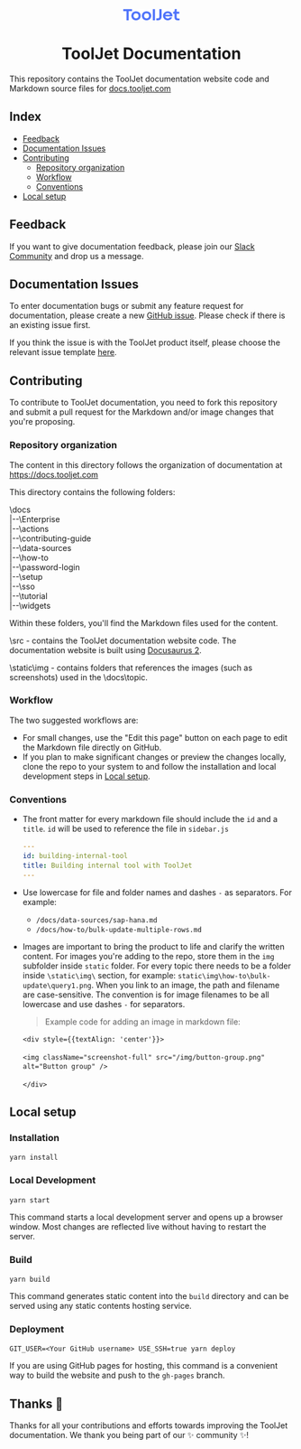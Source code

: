 <p align="center">
  <img alt="ToolJet logo" src="static/img/logo.svg" width="100px" />
  <h1 align="center">ToolJet Documentation</h1>
</p>

This repository contains the ToolJet documentation website code and Markdown source files for [docs.tooljet.com](https://docs.tooljet.com)

## Index
- [Feedback](#feedback)
- [Documentation Issues](#documentation-issues)
- [Contributing](#contributing)
  - [Repository organization](#repository-organization)
  - [Workflow](#workflow)
  - [Conventions](#conventions)
- [Local setup](#local-setup)

## Feedback
If you want to give documentation feedback, please join our [Slack Community](https://tooljet.com/slack) and drop us a message.

## Documentation Issues
To enter documentation bugs or submit any feature request for documentation, please create a new [GitHub issue](https://github.com/ToolJet/ToolJet/issues/new?assignees=&labels=documentation&template=03_documentation_report.yml&title=%5Bdocs%5D%3A+). Please check if there is an existing issue first.

If you think the issue is with the ToolJet product itself, please choose the relevant issue template [here](https://github.com/ToolJet/ToolJet/issues/new/choose).

## Contributing
To contribute to ToolJet documentation, you need to fork this repository and submit a pull request for the Markdown and/or image changes that you're proposing.

### Repository organization
The content in this directory follows the organization of documentation at https://docs.tooljet.com

This directory contains the following folders:

\docs <br>
|--\Enterprise <br>
|--\actions <br>
|--\contributing-guide <br>
|--\data-sources <br>
|--\how-to <br>
|--\password-login <br>
|--\setup <br>
|--\sso <br>
|--\tutorial <br>
|--\widgets <br>

Within these folders, you'll find the Markdown files used for the content. 

\src - contains the ToolJet documentation website code. The documentation website is built using [Docusaurus 2](https://docusaurus.io/).

\static\img - contains folders that references the images (such as screenshots) used in the \docs\topic.

### Workflow
The two suggested workflows are:

- For small changes, use the "Edit this page" button on each page to edit the Markdown file directly on GitHub.
- If you plan to make significant changes or preview the changes locally, clone the repo to your system to and follow the installation and local development steps in [Local setup](#local-setup).

### Conventions

- The front matter for every markdown file should include the `id` and a `title`. `id` will be used to reference the file in `sidebar.js`
  ```yaml
  ---
  id: building-internal-tool
  title: Building internal tool with ToolJet
  ---
  ```

- Use lowercase for file and folder names and dashes `-` as separators.
  For example:
  - `/docs/data-sources/sap-hana.md`
  - `/docs/how-to/bulk-update-multiple-rows.md`

- Images are important to bring the product to life and clarify the written content. For images you're adding to the repo, store them in the `img` subfolder inside `static` folder. For every topic there needs to be a folder inside `\static\img\` section, for example: `static\img\how-to\bulk-update\query1.png`.
  When you link to an image, the path and filename are case-sensitive. The convention is for image filenames to be all lowercase and use dashes `-` for separators.

  >Example code for adding an image in markdown file:
  ```
  <div style={{textAlign: 'center'}}>

  <img className="screenshot-full" src="/img/button-group.png" alt="Button group" />

  </div>
  ```

## Local setup
### Installation
```console
yarn install
```

### Local Development
```console
yarn start
```

This command starts a local development server and opens up a browser window. Most changes are reflected live without having to restart the server.

### Build
```console
yarn build
```

This command generates static content into the `build` directory and can be served using any static contents hosting service.

### Deployment
```console
GIT_USER=<Your GitHub username> USE_SSH=true yarn deploy
```

If you are using GitHub pages for hosting, this command is a convenient way to build the website and push to the `gh-pages` branch.

## Thanks 💜

Thanks for all your contributions and efforts towards improving the ToolJet documentation. We thank you being part of our ✨ community ✨!
